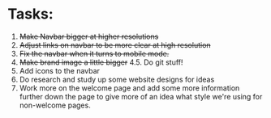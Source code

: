 
# Tasks:
1. ~~Make Navbar bigger at higher resolutions~~
2. ~~Adjust links on navbar to be more clear at high resolution~~
3. ~~Fix the navbar when it turns to mobile mode.~~
4. ~~Make brand image a little bigger~~
4.5. Do git stuff!
5. Add icons to the navbar
6. Do research and study up some website designs for ideas
7. Work more on the welcome page and add some more information further down the page
   to give more of an idea what style we're using for non-welcome pages.
